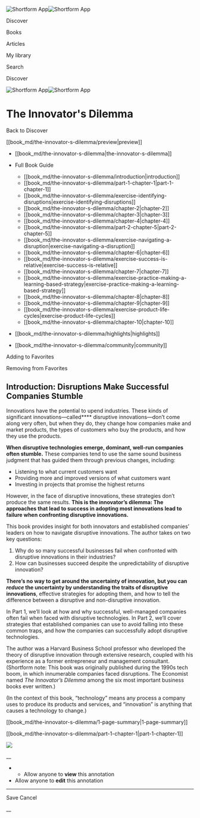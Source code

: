 ![Shortform App](/img/logo.36a2399e.svg)![Shortform App](/img/logo-dark.70c1b072.svg)

Discover

Books

Articles

My library

Search

Discover

![Shortform App](/img/logo.36a2399e.svg)![Shortform App](/img/logo-dark.70c1b072.svg)

# The Innovator's Dilemma

Back to Discover

[[book_md/the-innovator-s-dilemma/preview|preview]]

  * [[book_md/the-innovator-s-dilemma|the-innovator-s-dilemma]]
  * Full Book Guide

    * [[book_md/the-innovator-s-dilemma/introduction|introduction]]
    * [[book_md/the-innovator-s-dilemma/part-1-chapter-1|part-1-chapter-1]]
    * [[book_md/the-innovator-s-dilemma/exercise-identifying-disruptions|exercise-identifying-disruptions]]
    * [[book_md/the-innovator-s-dilemma/chapter-2|chapter-2]]
    * [[book_md/the-innovator-s-dilemma/chapter-3|chapter-3]]
    * [[book_md/the-innovator-s-dilemma/chapter-4|chapter-4]]
    * [[book_md/the-innovator-s-dilemma/part-2-chapter-5|part-2-chapter-5]]
    * [[book_md/the-innovator-s-dilemma/exercise-navigating-a-disruption|exercise-navigating-a-disruption]]
    * [[book_md/the-innovator-s-dilemma/chapter-6|chapter-6]]
    * [[book_md/the-innovator-s-dilemma/exercise-success-is-relative|exercise-success-is-relative]]
    * [[book_md/the-innovator-s-dilemma/chapter-7|chapter-7]]
    * [[book_md/the-innovator-s-dilemma/exercise-practice-making-a-learning-based-strategy|exercise-practice-making-a-learning-based-strategy]]
    * [[book_md/the-innovator-s-dilemma/chapter-8|chapter-8]]
    * [[book_md/the-innovator-s-dilemma/chapter-9|chapter-9]]
    * [[book_md/the-innovator-s-dilemma/exercise-product-life-cycles|exercise-product-life-cycles]]
    * [[book_md/the-innovator-s-dilemma/chapter-10|chapter-10]]
  * [[book_md/the-innovator-s-dilemma/highlights|highlights]]
  * [[book_md/the-innovator-s-dilemma/community|community]]



Adding to Favorites 

Removing from Favorites 

## Introduction: Disruptions Make Successful Companies Stumble

Innovations have the potential to upend industries. These kinds of significant innovations—called**** disruptive innovations—don’t come along very often, but when they do, they change how companies make and market products, the types of customers who buy the products, and how they use the products.

**When disruptive technologies emerge, dominant, well-run companies often stumble.** These companies tend to use the same sound business judgment that has guided them through previous changes, including:

  * Listening to what current customers want
  * Providing more and improved versions of what customers want
  * Investing in projects that promise the highest returns



However, in the face of disruptive innovations, these strategies don’t produce the same results. **This is the innovator’s dilemma: The approaches that lead to success in adopting most innovations lead to failure when confronting disruptive innovations.**

This book provides insight for both innovators and established companies’ leaders on how to navigate disruptive innovations. The author takes on two key questions:

  1. Why do so many successful businesses fail when confronted with disruptive innovations in their industries? 
  2. How can businesses succeed despite the unpredictability of disruptive innovation? 



**There’s no way to get around the uncertainty of innovation, but you can _reduce_ the uncertainty by understanding the traits of disruptive innovations**, effective strategies for adopting them, and how to tell the difference between a disruptive and non-disruptive innovation.

In Part 1, we’ll look at how and why successful, well-managed companies often fail when faced with disruptive technologies. In Part 2, we’ll cover strategies that established companies can use to avoid falling into these common traps, and how the companies can successfully adopt disruptive technologies.

The author was a Harvard Business School professor who developed the theory of disruptive innovation through extensive research, coupled with his experience as a former entrepreneur and management consultant. (Shortform note: This book was originally published during the 1990s tech boom, in which innumerable companies faced disruptions. The Economist named _The Innovator’s Dilemma_ among the six most important business books ever written.)

(In the context of this book, “technology” means any process a company uses to produce its products and services, and “innovation” is anything that causes a technology to change.)

[[book_md/the-innovator-s-dilemma/1-page-summary|1-page-summary]]

[[book_md/the-innovator-s-dilemma/part-1-chapter-1|part-1-chapter-1]]

![](https://bat.bing.com/action/0?ti=56018282&Ver=2&mid=41ce6503-adc5-465e-9ad8-97326c473e96&sid=1711133063fa11eebdec89a8b8ae3bbc&vid=171147a063fa11eea7440fcfeb230d96&vids=0&msclkid=N&pi=0&lg=en-US&sw=800&sh=600&sc=24&nwd=1&tl=Shortform%20%7C%20Book&p=https%3A%2F%2Fwww.shortform.com%2Fapp%2Fbook%2Fthe-innovator-s-dilemma%2Fintroduction&r=&lt=425&evt=pageLoad&sv=1&rn=946913)

__

  *   * Allow anyone to **view** this annotation
  * Allow anyone to **edit** this annotation



* * *

Save Cancel

__



